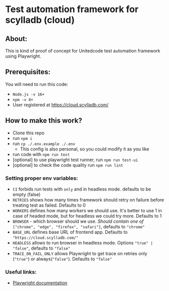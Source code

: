 # Test automation framework for scylladb (cloud)

## About:
This is kind of proof of concept for Unitedcode test automation framework 
using Playwright. 

## Prerequisites:

You will need to run this code:
 - ```Node.js -v 16+```
 - ```npm -v 8+```
 - User registered at https://cloud.scylladb.com/

## How to make this work?

- Clone this repo
- run `npm i`
- run `cp ./.env.example ./.env`
  - This config is also personal, so you could modify it as you like
- run code with `npm run test`
- [optional] to use playwright test runner, run `npm run test-ui`
- [optional] to check the code quality run `npm run lint`

### Setting proper env variables:

- `CI` forbids run tests with `only` and in headless mode. defaults to be empty (false)
- `RETRIES` shows how many times framework should retry on failure before treating test as failed. Defaults to 0
- `WORKERS` defines how many workers we should use. It's better to use 1 in case of headed mode, but for headless we 
could try more. Defaults to 1
- `BROWSER` - which browser should we use. *Should contain one of* `["chrome", "edge", "firefox", "safari"]`, defaults 
to `"chrome"`
- `BASE_URL` defines base URL of frontend app. Defaults to `"https://cloud.scylladb.com/"`
- `HEADLESS` allows to run browser in headless mode. Options `"true" | "false"`, defaults to `"false"`
- `TRACE_ON_FAIL_ONLY` allows Playwright to get trace on retries only (`"true"`) or always(`"false"`). Defaults to 
`"false"` 

### Useful links:

- [Playwright documentation](https://playwright.dev/)
